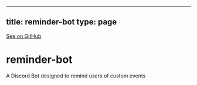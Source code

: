 
---
title: reminder-bot
type: page
---

[See on GitHub](https://github.com/jakeroggenbuck/reminder-bot/)

# reminder-bot
A Discord Bot designed to remind users of custom events
